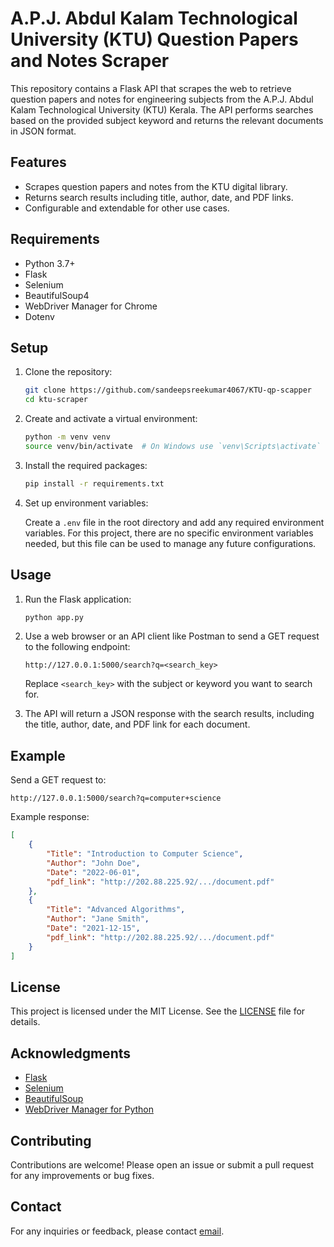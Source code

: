 # A.P.J. Abdul Kalam Technological University (KTU) Question Papers and Notes Scraper

This repository contains a Flask API that scrapes the web to retrieve question papers and notes for engineering subjects from the A.P.J. Abdul Kalam Technological University (KTU) Kerala. The API performs searches based on the provided subject keyword and returns the relevant documents in JSON format.

## Features

- Scrapes question papers and notes from the KTU digital library.
- Returns search results including title, author, date, and PDF links.
- Configurable and extendable for other use cases.

## Requirements

- Python 3.7+
- Flask
- Selenium
- BeautifulSoup4
- WebDriver Manager for Chrome
- Dotenv

## Setup

1. Clone the repository:

    ```bash
    git clone https://github.com/sandeepsreekumar4067/KTU-qp-scapper
    cd ktu-scraper
    ```

2. Create and activate a virtual environment:

    ```bash
    python -m venv venv
    source venv/bin/activate  # On Windows use `venv\Scripts\activate`
    ```

3. Install the required packages:

    ```bash
    pip install -r requirements.txt
    ```

4. Set up environment variables:

    Create a `.env` file in the root directory and add any required environment variables. For this project, there are no specific environment variables needed, but this file can be used to manage any future configurations.

## Usage

1. Run the Flask application:

    ```bash
    python app.py
    ```

2. Use a web browser or an API client like Postman to send a GET request to the following endpoint:

    ```
    http://127.0.0.1:5000/search?q=<search_key>
    ```

    Replace `<search_key>` with the subject or keyword you want to search for.

3. The API will return a JSON response with the search results, including the title, author, date, and PDF link for each document.

## Example

Send a GET request to:

```
http://127.0.0.1:5000/search?q=computer+science
```

Example response:

```json
[
    {
        "Title": "Introduction to Computer Science",
        "Author": "John Doe",
        "Date": "2022-06-01",
        "pdf_link": "http://202.88.225.92/.../document.pdf"
    },
    {
        "Title": "Advanced Algorithms",
        "Author": "Jane Smith",
        "Date": "2021-12-15",
        "pdf_link": "http://202.88.225.92/.../document.pdf"
    }
]
```

## License

This project is licensed under the MIT License. See the [LICENSE](LICENSE) file for details.

## Acknowledgments

- [Flask](https://flask.palletsprojects.com/)
- [Selenium](https://www.selenium.dev/)
- [BeautifulSoup](https://www.crummy.com/software/BeautifulSoup/)
- [WebDriver Manager for Python](https://github.com/SergeyPirogov/webdriver_manager)

## Contributing

Contributions are welcome! Please open an issue or submit a pull request for any improvements or bug fixes.

## Contact

For any inquiries or feedback, please contact [email](mailto:sandeepsreekumar4067@gmail.com).
